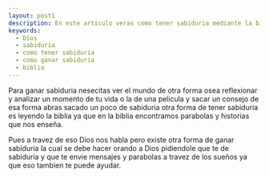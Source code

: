 ```yaml
---
layout: post1
description: En este articulo veras como tener sabiduria mediante la biblia y experiencia.
keywords:
  - Dios
  - sabiduria
  - como tener sabiduria
  - como ganar sabiduria
  - biblia
---
```


Para ganar sabiduria nesecitas ver el mundo de otra forma osea reflexionar y analizar un momento de tu vida o la de una pelicula y 
sacar un consejo de esa forma abras sacado un poco de sabiduria otra forma de tener sabiduria es leyendo la biblia ya que en la biblia encontramos parabolas y historias que nos enseña.

Pues a travez de eso Dios nos habla pero existe otra forma de ganar sabiduria la cual se debe hacer orando a Dios pidiendole que te de sabiduria y que te envie mensajes y parabolas a travez de los sueños ya que eso tambien te puede ayudar.
